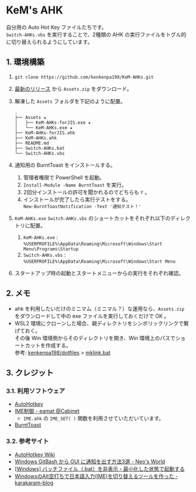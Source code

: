 <!-- omit in toc -->
# KeM's AHK

自分用の Auto Hot Key ファイルたちです。  
`Switch-AHKs.vbs` を実行することで、2種類の AHK の実行ファイルをトグル的に切り替えられるようにしています。

## 1. 環境構築

1. `git clone https://github.com/kenkenpa198/KeM-AHKs.git`
2. [最新のリリース](https://github.com/kenkenpa198/KeM-AHKs/releases) から `Assets.zip` をダウンロード。
3. 解凍した `Assets` フォルダを下記のように配置。

    ```shell
    .
    ├── Assets ★
    │   ├── KeM-AHKs-forJIS.exe ★
    │   └── KeM-AHKs.exe ★
    ├── KeM-AHKs-forJIS.ahk
    ├── KeM-AHKs.ahk
    ├── README.md
    ├── Switch-AHKs.bat
    └── Switch-AHKs.vbs
    ```

4. 通知用の BurntToast をインストールする。
   1. 管理者権限で PowerShell を起動。
   2. `Install-Module -Name BurntToast` を実行。
   3. 2回分インストールの許可を聞かれるのでどちらも `Y` 。
   4. インストールが完了したら実行テストをする。  
   `New-BurntToastNotification -Text '通知テスト！'`
5. `KeM-AHKs.exe` `Switch-AHKs.vbs` のショートカットをそれぞれ以下のディレクトリに配置。
   1. `KeM-AHKs.exe` : `%USERPROFILE%\AppData\Roaming\Microsoft\Windows\Start Menu\Programs\Startup`
   2. `Switch-AHKs.vbs` : `%USERPROFILE%\AppData\Roaming\Microsoft\Windows\Start Menu`
6. スタートアップ時の起動とスタートメニューからの実行をそれぞれ確認。

## 2. メモ

- ahk を利用したいだけのミニマム（ミニマル？）な運用なら、`Assets.zip` をダウンロードして中の exe ファイルを実行しておくだけで OK 。
- WSL2 環境にクローンした場合、親ディレクトリをシンボリックリンクで繋げておく。  
その後 Win 環境側からそのディレクトリを開き、Win 環境上のパスでショートカットを作成する。  
参考: [kenkenpa198/dotfiles](https://github.com/kenkenpa198/dotfiles) > [mklink.bat](https://github.com/kenkenpa198/dotfiles/blob/main/.setup/bat/mklink.bat)

## 3. クレジット

### 3.1. 利用ソフトウェア

- [AutoHotkey](https://www.autohotkey.com/)
- [IME制御 - eamat @Cabinet](https://w.atwiki.jp/eamat/pages/17.html)
  - `IME.ahk` の `IME_SET( )` 関数を利用させていただいています。
- [BurntToast](https://neos21.net/blog/2022/01/27-01.html)

### 3.2. 参考サイト

- [AutoHotkey Wiki](http://ahkwiki.net/Top)
- [Windows GitBash から GUI に通知を出す方法3選 - Neo's World](https://neos21.net/blog/2022/01/27-01.html)
- [[Windows] バッチファイル（.bat）を非表示・最小化した状態で起動する](https://uguisu.skr.jp/Windows/bat_nowindow.html)
- [WindowsのAlt空打ちで日本語入力(IME)を切り替えるツールを作った - karakaram-blog](https://www.karakaram.com/alt-ime-on-off/)
